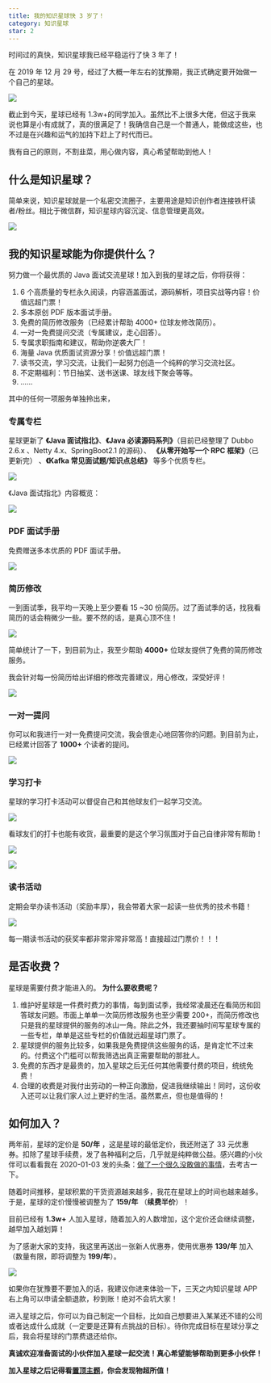```yaml
---
title: 我的知识星球快 3 岁了！
category: 知识星球
star: 2
---
```


时间过的真快，知识星球我已经平稳运行了快 3 年了！

在 2019 年 12 月 29 号，经过了大概一年左右的犹豫期，我正式确定要开始做一个自己的星球。

![](https://guide-blog-images.oss-cn-shenzhen.aliyuncs.com/2021-1/%E7%9F%A5%E8%AF%86%E6%96%B0%E7%90%83%E4%B8%80%E5%91%A8%E5%B9%B4-0293.jpg)

截止到今天，星球已经有 1.3w+的同学加入。虽然比不上很多大佬，但这于我来说也算是小有成就了，真的很满足了！我确信自己是一个普通人，能做成这些，也不过是在兴趣和运气的加持下赶上了时代而已。

我有自己的原则，不割韭菜，用心做内容，真心希望帮助到他人！

## 什么是知识星球？

简单来说，知识星球就是一个私密交流圈子，主要用途是知识创作者连接铁杆读者/粉丝。相比于微信群，知识星球内容沉淀、信息管理更高效。

![](https://guide-blog-images.oss-cn-shenzhen.aliyuncs.com/xingqiu/image-20220211223754566.png)

## 我的知识星球能为你提供什么？

努力做一个最优质的 Java 面试交流星球！加入到我的星球之后，你将获得：

1. 6 个高质量的专栏永久阅读，内容涵盖面试，源码解析，项目实战等内容！价值远超门票！
2. 多本原创 PDF 版本面试手册。
3. 免费的简历修改服务（已经累计帮助 4000+ 位球友修改简历）。
4. 一对一免费提问交流（专属建议，走心回答）。
5. 专属求职指南和建议，帮助你逆袭大厂！
6. 海量 Java 优质面试资源分享！价值远超门票！
7. 读书交流，学习交流，让我们一起努力创造一个纯粹的学习交流社区。
8. 不定期福利：节日抽奖、送书送课、球友线下聚会等等。
9. ......

其中的任何一项服务单独拎出来，

### 专属专栏

星球更新了 **《Java 面试指北》**、**《Java 必读源码系列》**（目前已经整理了 Dubbo 2.6.x 、Netty 4.x、SpringBoot2.1 的源码）、 **《从零开始写一个 RPC 框架》**（已更新完） 、**《Kafka 常见面试题/知识点总结》** 等多个优质专栏。

![](https://guide-blog-images.oss-cn-shenzhen.aliyuncs.com/xingqiu/image-20220211231206733.png)

《Java 面试指北》内容概览：

![](https://guide-blog-images.oss-cn-shenzhen.aliyuncs.com/xingqiu/image-20220304102536445.png)

### PDF 面试手册

免费赠送多本优质的 PDF 面试手册。

![](https://guide-blog-images.oss-cn-shenzhen.aliyuncs.com/xingqiu/image-20220723120918434.png)

### 简历修改

一到面试季，我平均一天晚上至少要看 15 ~30 份简历。过了面试季的话，找我看简历的话会稍微少一些。要不然的话，是真心顶不住！

![](https://guide-blog-images.oss-cn-shenzhen.aliyuncs.com/xingqiu/image-20220304123156348.png)

简单统计了一下，到目前为止，我至少帮助 **4000+** 位球友提供了免费的简历修改服务。

我会针对每一份简历给出详细的修改完善建议，用心修改，深受好评！

![](https://guide-blog-images.oss-cn-shenzhen.aliyuncs.com/xingqiu/%E7%AE%80%E5%8E%86%E4%BF%AE%E6%94%B92.jpg)

### 一对一提问

你可以和我进行一对一免费提问交流，我会很走心地回答你的问题。到目前为止，已经累计回答了 **1000+** 个读者的提问。

![](https://guide-blog-images.oss-cn-shenzhen.aliyuncs.com/xingqiu/image-20220211223559179.png)

### 学习打卡

星球的学习打卡活动可以督促自己和其他球友们一起学习交流。

![](https://guide-blog-images.oss-cn-shenzhen.aliyuncs.com/xingqiu/image-20220308143815840.png)

看球友们的打卡也能有收货，最重要的是这个学习氛围对于自己自律非常有帮助！

![](https://guide-blog-images.oss-cn-shenzhen.aliyuncs.com/xingqiu/%E7%90%83%E5%8F%8B%E6%AF%8F%E6%97%A5%E6%89%93%E5%8D%A1%E4%B9%9F%E8%83%BD%E5%AD%A6%E5%88%B0%E5%BE%88%E5%A4%9A%E4%B8%9C%E8%A5%BF.jpg)

![](https://guide-blog-images.oss-cn-shenzhen.aliyuncs.com/xingqiu/%E7%A1%AE%E5%AE%9E%E6%98%AF%E5%AD%A6%E4%B9%A0%E4%BA%A4%E6%B5%81%E7%9A%84%E5%A5%BD%E5%9C%B0%E6%96%B9.jpg)

### 读书活动

定期会举办读书活动（奖励丰厚），我会带着大家一起读一些优秀的技术书籍！

![](https://guide-blog-images.oss-cn-shenzhen.aliyuncs.com/xingqiu/image-20220211233642079.png)

每一期读书活动的获奖率都非常非常非常高！直接超过门票价！！！

## 是否收费？

星球是需要付费才能进入的。 **为什么要收费呢？**

1. 维护好星球是一件费时费力的事情，每到面试季，我经常凌晨还在看简历和回答球友问题。市面上单单一次简历修改服务也至少需要 200+，而简历修改也只是我的星球提供的服务的冰山一角。除此之外，我还要抽时间写星球专属的一些专栏，单单是这些专栏的价值就远超星球门票了。
2. 星球提供的服务比较多，如果我是免费提供这些服务的话，是肯定忙不过来的。付费这个门槛可以帮我筛选出真正需要帮助的那批人。
3. 免费的东西才是最贵的，加入星球之后无任何其他需要付费的项目，统统免费！
4. 合理的收费是对我付出劳动的一种正向激励，促进我继续输出！同时，这份收入还可以让我们家人过上更好的生活。虽然累点，但也是值得的！

## 如何加入？

两年前，星球的定价是 **50/年** ，这是星球的最低定价，我还附送了 33 元优惠券。扣除了星球手续费，发了各种福利之后，几乎就是纯粹做公益。感兴趣的小伙伴可以看看我在 2020-01-03 发的头条：[做了一个很久没敢做的事情](https://mp.weixin.qq.com/s?__biz=Mzg2OTA0Njk0OA==&mid=2247486049&idx=1&sn=e0161b409e8f164251bdaa0c83a476bc&chksm=cea245aaf9d5ccbcafdb95a546d959508814085620aabdbb4385c4b8cea6e50bf157c3697041&token=1614894361&lang=zh_CN#rd)，去考古一下。

随着时间推移，星球积累的干货资源越来越多，我花在星球上的时间也越来越多。于是，星球的定价慢慢被调整为了 **159/年** （**续费半价**）！

目前已经有 **1.3w+** 人加入星球，随着加入的人数增加，这个定价还会继续调整，越早加入越划算！

为了感谢大家的支持，我这里再送出一张新人优惠券，使用优惠券 **139/年** 加入（数量有限，即将调整为 **199/年**）。

![](https://guide-blog-images.oss-cn-shenzhen.aliyuncs.com/xingqiu/xingqiuyouhuijuan-20.png)

如果你在犹豫要不要加入的话，我建议你进来体验一下，三天之内知识星球 APP 右上角可以申请全额退款，秒到账！绝对不会坑大家！

进入星球之后，你可以为自己制定一个目标，比如自己想要进入某某还不错的公司或者达成什么成就（一定要是还算有点挑战的目标）。待你完成目标在星球分享之后，我会将星球的门票费退还给你。

**真诚欢迎准备面试的小伙伴加入星球一起交流！真心希望能够帮助到更多小伙伴！**

**加入星球之后记得看[置顶主题](https://t.zsxq.com/04iiiAqf6)，你会发现物超所值！**
